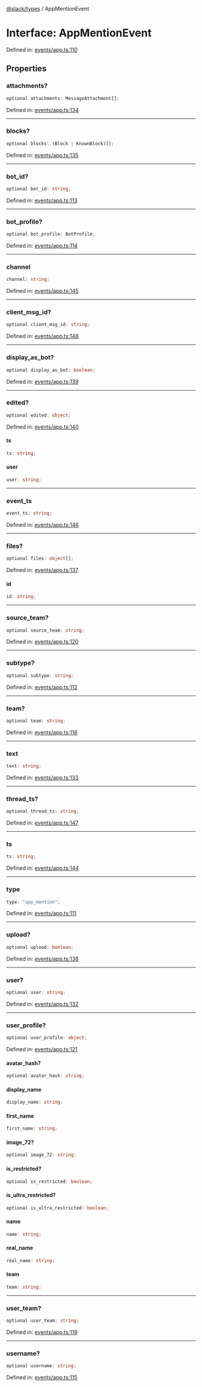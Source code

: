 [@slack/types](../index.md) / AppMentionEvent

# Interface: AppMentionEvent

Defined in: [events/app.ts:110](https://github.com/slackapi/node-slack-sdk/blob/main/packages/types/src/events/app.ts#L110)

## Properties

### attachments?

```ts
optional attachments: MessageAttachment[];
```

Defined in: [events/app.ts:134](https://github.com/slackapi/node-slack-sdk/blob/main/packages/types/src/events/app.ts#L134)

***

### blocks?

```ts
optional blocks: (Block | KnownBlock)[];
```

Defined in: [events/app.ts:135](https://github.com/slackapi/node-slack-sdk/blob/main/packages/types/src/events/app.ts#L135)

***

### bot\_id?

```ts
optional bot_id: string;
```

Defined in: [events/app.ts:113](https://github.com/slackapi/node-slack-sdk/blob/main/packages/types/src/events/app.ts#L113)

***

### bot\_profile?

```ts
optional bot_profile: BotProfile;
```

Defined in: [events/app.ts:114](https://github.com/slackapi/node-slack-sdk/blob/main/packages/types/src/events/app.ts#L114)

***

### channel

```ts
channel: string;
```

Defined in: [events/app.ts:145](https://github.com/slackapi/node-slack-sdk/blob/main/packages/types/src/events/app.ts#L145)

***

### client\_msg\_id?

```ts
optional client_msg_id: string;
```

Defined in: [events/app.ts:148](https://github.com/slackapi/node-slack-sdk/blob/main/packages/types/src/events/app.ts#L148)

***

### display\_as\_bot?

```ts
optional display_as_bot: boolean;
```

Defined in: [events/app.ts:139](https://github.com/slackapi/node-slack-sdk/blob/main/packages/types/src/events/app.ts#L139)

***

### edited?

```ts
optional edited: object;
```

Defined in: [events/app.ts:140](https://github.com/slackapi/node-slack-sdk/blob/main/packages/types/src/events/app.ts#L140)

#### ts

```ts
ts: string;
```

#### user

```ts
user: string;
```

***

### event\_ts

```ts
event_ts: string;
```

Defined in: [events/app.ts:146](https://github.com/slackapi/node-slack-sdk/blob/main/packages/types/src/events/app.ts#L146)

***

### files?

```ts
optional files: object[];
```

Defined in: [events/app.ts:137](https://github.com/slackapi/node-slack-sdk/blob/main/packages/types/src/events/app.ts#L137)

#### id

```ts
id: string;
```

***

### source\_team?

```ts
optional source_team: string;
```

Defined in: [events/app.ts:120](https://github.com/slackapi/node-slack-sdk/blob/main/packages/types/src/events/app.ts#L120)

***

### subtype?

```ts
optional subtype: string;
```

Defined in: [events/app.ts:112](https://github.com/slackapi/node-slack-sdk/blob/main/packages/types/src/events/app.ts#L112)

***

### team?

```ts
optional team: string;
```

Defined in: [events/app.ts:116](https://github.com/slackapi/node-slack-sdk/blob/main/packages/types/src/events/app.ts#L116)

***

### text

```ts
text: string;
```

Defined in: [events/app.ts:133](https://github.com/slackapi/node-slack-sdk/blob/main/packages/types/src/events/app.ts#L133)

***

### thread\_ts?

```ts
optional thread_ts: string;
```

Defined in: [events/app.ts:147](https://github.com/slackapi/node-slack-sdk/blob/main/packages/types/src/events/app.ts#L147)

***

### ts

```ts
ts: string;
```

Defined in: [events/app.ts:144](https://github.com/slackapi/node-slack-sdk/blob/main/packages/types/src/events/app.ts#L144)

***

### type

```ts
type: "app_mention";
```

Defined in: [events/app.ts:111](https://github.com/slackapi/node-slack-sdk/blob/main/packages/types/src/events/app.ts#L111)

***

### upload?

```ts
optional upload: boolean;
```

Defined in: [events/app.ts:138](https://github.com/slackapi/node-slack-sdk/blob/main/packages/types/src/events/app.ts#L138)

***

### user?

```ts
optional user: string;
```

Defined in: [events/app.ts:132](https://github.com/slackapi/node-slack-sdk/blob/main/packages/types/src/events/app.ts#L132)

***

### user\_profile?

```ts
optional user_profile: object;
```

Defined in: [events/app.ts:121](https://github.com/slackapi/node-slack-sdk/blob/main/packages/types/src/events/app.ts#L121)

#### avatar\_hash?

```ts
optional avatar_hash: string;
```

#### display\_name

```ts
display_name: string;
```

#### first\_name

```ts
first_name: string;
```

#### image\_72?

```ts
optional image_72: string;
```

#### is\_restricted?

```ts
optional is_restricted: boolean;
```

#### is\_ultra\_restricted?

```ts
optional is_ultra_restricted: boolean;
```

#### name

```ts
name: string;
```

#### real\_name

```ts
real_name: string;
```

#### team

```ts
team: string;
```

***

### user\_team?

```ts
optional user_team: string;
```

Defined in: [events/app.ts:119](https://github.com/slackapi/node-slack-sdk/blob/main/packages/types/src/events/app.ts#L119)

***

### username?

```ts
optional username: string;
```

Defined in: [events/app.ts:115](https://github.com/slackapi/node-slack-sdk/blob/main/packages/types/src/events/app.ts#L115)
